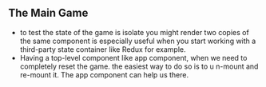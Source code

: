## The Main Game 
- to test the state of the game is isolate you might render two copies of the same component is especially useful when you start working with a third-party state container like Redux for example.
- Having a top-level component like app component, when we need to completely reset the game. the easiest way to do so is to u  n-mount and re-mount it. The app component can help us there.

